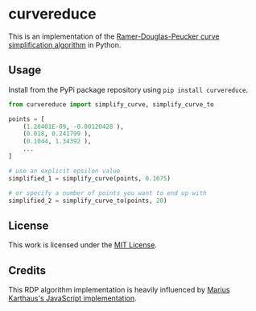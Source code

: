 # curvereduce

This is an implementation of the [Ramer-Douglas-Peucker curve simplification algorithm](https://en.wikipedia.org/wiki/Ramer%E2%80%93Douglas%E2%80%93Peucker_algorithm) in Python.

## Usage

Install from the PyPi package repository using `pip install curvereduce`.

```python
from curvereduce import simplify_curve, simplify_curve_to

points = [
    (1.20401E-09, -0.00120428 ),
    (0.018, 0.241799 ),
    (0.1044, 1.34392 ),
    ...
]

# use an explicit epsilon value
simplified_1 = simplify_curve(points, 0.1075)

# or specify a number of points you want to end up with
simplified_2 = simplify_curve_to(points, 20)
```

## License

This work is licensed under the [MIT License](LICENSE).

## Credits

This RDP algorithm implementation is heavily influenced by [Marius Karthaus's JavaScript implementation](https://karthaus.nl/rdp/).
